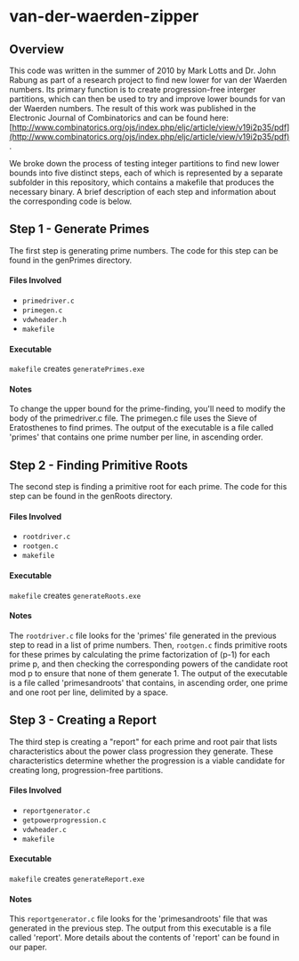 van-der-waerden-zipper
======================

## Overview

This code was written in the summer of 2010 by Mark Lotts and Dr. John Rabung as part of a research project to find new lower for van der Waerden numbers. Its primary function is to create progression-free interger partitions, which can then be used to try and improve lower bounds for van der Waerden numbers. The result of this work was published in the Electronic Journal of Combinatorics and can be found here: [http://www.combinatorics.org/ojs/index.php/eljc/article/view/v19i2p35/pdf](http://www.combinatorics.org/ojs/index.php/eljc/article/view/v19i2p35/pdf).

We broke down the process of testing integer partitions to find new lower bounds into five distinct steps, each of which is represented by a separate subfolder in this repository, which contains a makefile that produces the necessary binary. A brief description of each step and information about the corresponding code is below.

## Step 1 - Generate Primes
The first step is generating prime numbers. The code for this step can be found in the genPrimes directory.

#### Files Involved

- `primedriver.c`
- `primegen.c`
- `vdwheader.h`
- `makefile`

#### Executable 

`makefile` creates `generatePrimes.exe`

#### Notes

To change the upper bound for the prime-finding, you'll need to modify the body of the primedriver.c file. The primegen.c file uses the Sieve of Eratosthenes to find primes. The output of the executable is a file called 'primes' that contains one prime number per line, in ascending order.

## Step 2 - Finding Primitive Roots
The second step is finding a primitive root for each prime. The code for this step can be found in the genRoots directory.

#### Files Involved

 - `rootdriver.c`
 - `rootgen.c`
 - `makefile`

#### Executable 
 
`makefile` creates `generateRoots.exe`

#### Notes

The `rootdriver.c` file looks for the 'primes' file generated in the previous step to read in a list of prime numbers. Then, `rootgen.c` finds primitive roots for these primes by calculating the prime factorization of (p-1) for each prime p, and then checking the corresponding powers of the candidate root mod p to ensure that none of them generate 1. The output of the executable is a file called 'primesandroots' that contains, in ascending order, one prime and one root per line, delimited by a space.

## Step 3 - Creating a Report
The third step is creating a "report" for each prime and root pair that lists characteristics about the power class progression they generate. These characteristics determine whether the progression is a viable candidate for creating long, progression-free partitions.

#### Files Involved
 - `reportgenerator.c`
 - `getpowerprogression.c`
 - `vdwheader.c`
 - `makefile`

#### Executable

`makefile` creates `generateReport.exe`

#### Notes

This `reportgenerator.c` file looks for the 'primesandroots' file that was generated in the previous step. The output from this executable is a file called 'report'. More details about the contents of 'report' can be found in our paper.
